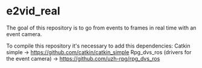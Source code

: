 # e2vid_real
The goal of this repository is to go from events to frames in real time with an event camera.

To compile this repository it's necessary to add this dependencies:
Catkin simple -> https://github.com/catkin/catkin_simple
Rpg_dvs_ros (drivers for the event camera) -> https://github.com/uzh-rpg/rpg_dvs_ros